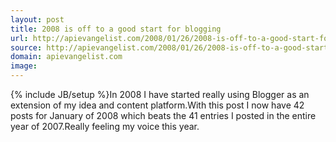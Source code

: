 ```yaml
---
layout: post
title: 2008 is off to a good start for blogging
url: http://apievangelist.com/2008/01/26/2008-is-off-to-a-good-start-for-blogging/
source: http://apievangelist.com/2008/01/26/2008-is-off-to-a-good-start-for-blogging/
domain: apievangelist.com
image: 
---
```

{% include JB/setup %}In 2008 I have started really using Blogger as an extension of my idea and content platform.With this post I now have 42 posts for January of 2008 which beats the 41 entries I posted in the entire year of 2007.Really feeling my voice this year.